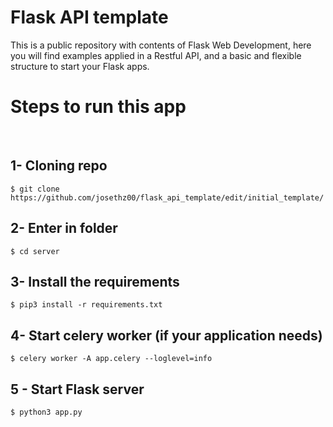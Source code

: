 # Flask API template
This is a public repository with contents of Flask Web Development, here you will find examples applied in a Restful API, and a basic and flexible structure to start your Flask apps.
<br />
<h1>Steps to run this app</h1>
<br />

1- Cloning repo
-----------------------------------

```
$ git clone https://github.com/josethz00/flask_api_template/edit/initial_template/
```

2- Enter in folder
-----------------------------------

```
$ cd server
```

3- Install the requirements
-----------------------------------

```
$ pip3 install -r requirements.txt
```

4- Start celery worker (if your application needs)
-----------------------------------

```
$ celery worker -A app.celery --loglevel=info
```

5 - Start Flask server
-----------------------------------

```
$ python3 app.py
```
